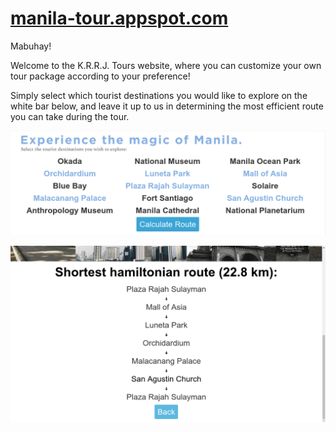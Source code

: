 # [manila-tour.appspot.com](manila-tour.appspot.com)

Mabuhay!

Welcome to the K.R.R.J. Tours website, where you can customize your own tour package according to your preference!

Simply select which tourist destinations you would like to explore on the white bar below, and leave it up to us in determining the most efficient route you can take during the tour.

![](https://github.com/leloykun/manila-tour/blob/master/readme_cover1.png)

![](https://github.com/leloykun/manila-tour/blob/master/readme_cover2.png)
